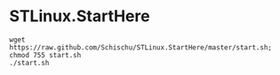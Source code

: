 STLinux.StartHere
=================

    wget https://raw.github.com/Schischu/STLinux.StartHere/master/start.sh; chmod 755 start.sh
    ./start.sh
